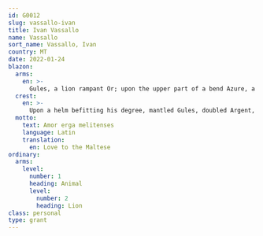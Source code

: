 ```yaml
---
id: G0012
slug: vassallo-ivan
title: Ivan Vassallo
name: Vassallo
sort_name: Vassallo, Ivan
country: MT
date: 2022-01-24
blazon:
  arms:
    en: >-
      Gules, a lion rampant Or; upon the upper part of a bend Azure, a mullet of six points of the Second.
  crest:
    en: >-
      Upon a helm befitting his degree, mantled Gules, doubled Argent, and within a wreath of the liveries, a Talbot sejant coward proper, collared and chained Or, holding by his external foreleg a palm leaf and by his internal foreleg an olive branch, all proper.
  motto:
    text: Amor erga melitenses
    language: Latin
    translation:
      en: Love to the Maltese
ordinary:
  arms:
    level:
      number: 1
      heading: Animal
      level:
        number: 2
        heading: Lion
class: personal
type: grant
---
```

